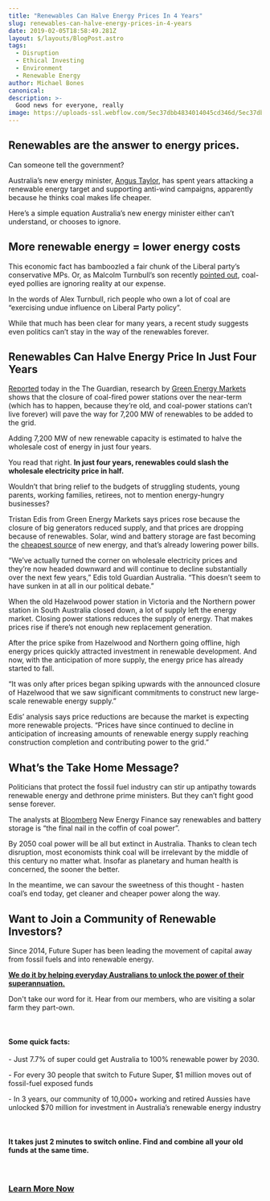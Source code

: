 ```yaml
---
title: "Renewables Can Halve Energy Prices In 4 Years"
slug: renewables-can-halve-energy-prices-in-4-years
date: 2019-02-05T18:58:49.281Z
layout: $/layouts/BlogPost.astro
tags:
  - Disruption
  - Ethical Investing
  - Environment
  - Renewable Energy
author: Michael Bones
canonical:
description: >-
  Good news for everyone, really
image: https://uploads-ssl.webflow.com/5ec37dbb4834014045cd346d/5ec37dbc48340150eecd3cb9_Blog%201200x630%20(1).png
---
```


## Renewables are the answer to energy prices.

Can someone tell the government?

Australia’s new energy minister, [Angus Taylor](https://reneweconomy.com.au/morrison-names-leading-anti-wind-campaigner-as-energy-minister-49560/), has spent years attacking a renewable energy target and supporting anti-wind campaigns, apparently because he thinks coal makes life cheaper.

Here’s a simple equation Australia’s new energy minister either can’t understand, or chooses to ignore. **‍**

## **More renewable energy = lower energy costs**‍

This economic fact has bamboozled a fair chunk of the Liberal party’s conservative MPs. Or, as Malcolm Turnbull’s son recently [pointed out](http://www.abc.net.au/news/2018-08-28/alex-turnbull-says-coal-miners-have-undue-influence-on-liberals/10170908), coal-eyed pollies are ignoring reality at our expense.

In the words of Alex Turnbull, rich people who own a lot of coal are “exercising undue influence on Liberal Party policy”.

While that much has been clear for many years, a recent study suggests even politics can’t stay in the way of the renewables forever.

## Renewables Can Halve Energy Price In Just Four Years[‍](https://www.theguardian.com/australia-news/2018/aug/30/renewables-forecast-to-halve-wholesale-energy-prices-over-four-years)

[Reported](https://www.theguardian.com/australia-news/2018/aug/30/renewables-forecast-to-halve-wholesale-energy-prices-over-four-years) today in the The Guardian, research by [Green Energy Markets](http://greenmarkets.com.au/) shows that the closure of coal-fired power stations over the near-term (which has to happen, because they’re old, and coal-power stations can’t live forever) will pave the way for 7,200 MW of renewables to be added to the grid.

Adding 7,200 MW of new renewable capacity is estimated to halve the wholesale cost of energy in just four years.

You read that right. **In just four years, renewables could slash the wholesale electricity price in half.**

Wouldn’t that bring relief to the budgets of struggling students, young parents, working families, retirees, not to mention energy-hungry businesses?

Tristan Edis from Green Energy Markets says prices rose because the closure of big generators reduced supply, and that prices are dropping because of renewables. Solar, wind and battery storage are fast becoming the [cheapest source](https://www.bloomberg.com/news/articles/2018-03-28/fossil-fuels-squeezed-by-plunge-in-cost-of-renewables-bnef-says) of new energy, and that’s already lowering power bills.

“We’ve actually turned the corner on wholesale electricity prices and they’re now headed downward and will continue to decline substantially over the next few years,” Edis told Guardian Australia. “This doesn’t seem to have sunken in at all in our political debate.”

When the old Hazelwood power station in Victoria and the Northern power station in South Australia closed down, a lot of supply left the energy market. Closing power stations reduces the supply of energy. That makes prices rise if there’s not enough new replacement generation.

After the price spike from Hazelwood and Northern going offline, high energy prices quickly attracted investment in renewable development. And now, with the anticipation of more supply, the energy price has already started to fall.

“It was only after prices began spiking upwards with the announced closure of Hazelwood that we saw significant commitments to construct new large-scale renewable energy supply.”

Edis’ analysis says price reductions are because the market is expecting more renewable projects. “Prices have since continued to decline in anticipation of increasing amounts of renewable energy supply reaching construction completion and contributing power to the grid.”

## What’s the Take Home Message?

Politicians that protect the fossil fuel industry can stir up antipathy towards renewable energy and dethrone prime ministers. But they can’t fight good sense forever.

The analysts at [Bloomberg](https://about.bnef.com/new-energy-outlook/) New Energy Finance say renewables and battery storage is “the final nail in the coffin of coal power”.

By 2050 coal power will be all but extinct in Australia. Thanks to clean tech disruption, most economists think coal will be irrelevant by the middle of this century no matter what. Insofar as planetary and human health is concerned, the sooner the better.

In the meantime, we can savour the sweetness of this thought - hasten coal’s end today, get cleaner and cheaper power along the way.

## Want to Join a Community of Renewable Investors?

Since 2014, Future Super has been leading the movement of capital away from fossil fuels and into renewable energy.

[**We do it by helping everyday Australians to unlock the power of their superannuation.**](https://www.myfuturesuper.com.au/switch/renewables-revolution?utm_campaign=RenewablesHalvePrices2018&utm_medium=Website&utm_source=FSBlog)

Don't take our word for it. Hear from our members, who are visiting a solar farm they part-own.

‍

#### **Some quick facts:**

\- Just 7.7% of super could get Australia to 100% renewable power by 2030.

\- For every 30 people that switch to Future Super, $1 million moves out of fossil-fuel exposed funds

\- In 3 years, our community of 10,000+ working and retired Aussies have unlocked $70 million for investment in Australia’s renewable energy industry

‍

#### It takes just 2 minutes to switch online. Find and combine all your old funds at the same time.**‍**

‍

### [**Learn More Now**](https://www.myfuturesuper.com.au/switch/renewables-revolution?utm_campaign=RenewablesHalvePrices2018&utm_medium=Website&utm_source=FSBlog)

